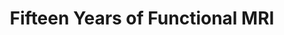 ---
title: "Fifteen Years of Functional MRI"
project_id: 
date: 
conference_id: ""
presenters:
   - peter_bandettini
summary: "<p>Nicola Tesla Lecture, Mind and Brain V, Dubrovnik, Croatia</p>"
file: /assets/presentations/T195.ppt
filename: T195.ppt
layout: presentation
---